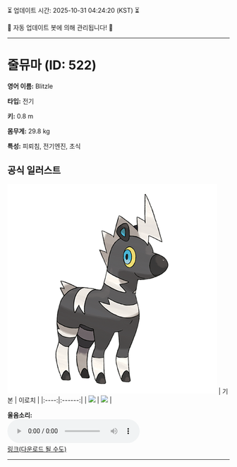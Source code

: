 
⏳ 업데이트 시간: 2025-10-31 04:24:20 (KST) ⏳

🤖 자동 업데이트 봇에 의해 관리됩니다! 🤖

---

# 줄뮤마 (ID: 522)
**영어 이름:** Blitzle

**타입:** 전기

**키:** 0.8 m

**몸무게:** 29.8 kg

**특성:** 피뢰침, 전기엔진, 초식

## 공식 일러스트
![](https://raw.githubusercontent.com/PokeAPI/sprites/master/sprites/pokemon/other/official-artwork/522.png)
| 기본 | 이로치 |
|:----:|:------:|
| <img src="http://play.pokemonshowdown.com/sprites/ani/blitzle.gif" width="200"> | <img src="http://play.pokemonshowdown.com/sprites/ani-shiny/blitzle.gif" width="200"> |

**울음소리:**<br><audio controls src="https://raw.githubusercontent.com/PokeAPI/cries/main/cries/pokemon/latest/522.ogg"></audio><br> [링크(다운로드 될 수도)](https://raw.githubusercontent.com/PokeAPI/cries/main/cries/pokemon/latest/522.ogg)


---
